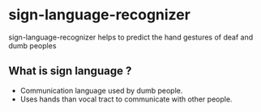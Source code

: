 # sign-language-recognizer
sign-language-recognizer helps to predict the hand gestures of deaf and dumb peoples 

## What is sign language ?
<div>
  <ul>
    <li>Communication language used by dumb people.</li>
    <li>Uses hands than vocal tract to communicate with other people.</li>
  </ul>
</div>
